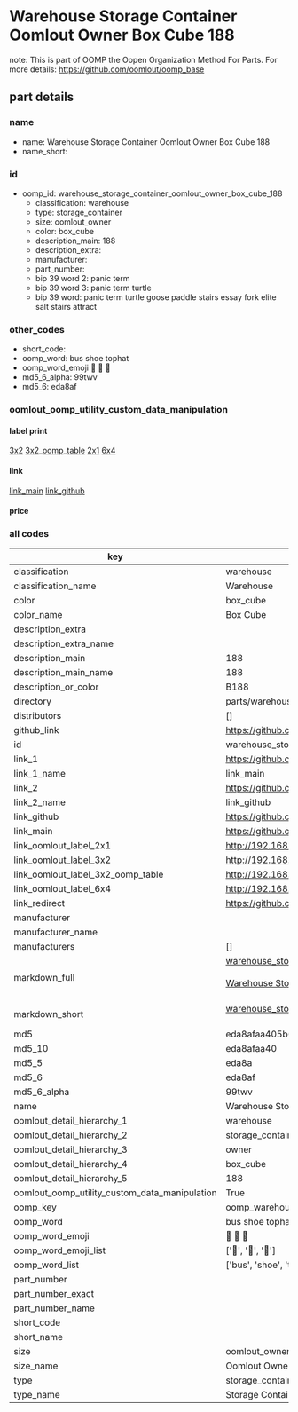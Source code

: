 # Warehouse Storage Container Oomlout Owner Box Cube 188  

note: This is part of OOMP the Oopen Organization Method For Parts. For more details: https://github.com/oomlout/oomp_base

##  part details
  







### name
* name: Warehouse Storage Container Oomlout Owner Box Cube 188
* name_short: 
### id
* oomp_id: warehouse_storage_container_oomlout_owner_box_cube_188
  * classification: warehouse
  * type: storage_container
  * size: oomlout_owner
  * color: box_cube
  * description_main: 188
  * description_extra: 
  * manufacturer: 
  * part_number: 
  * bip 39 word 2: panic term
  * bip 39 word 3: panic term turtle
  * bip 39 word: panic term turtle goose paddle stairs essay fork elite salt stairs attract

### other_codes
* short_code: 
* oomp_word: bus shoe tophat
* oomp_word_emoji :bus: :shoe: :tophat:
* md5_6_alpha: 99twv
* md5_6: eda8af






### oomlout_oomp_utility_custom_data_manipulation
#### label print
[3x2](http://192.168.1.245:1112/?label=oomp%2099twv)
[3x2_oomp_table](http://192.168.1.108:1112/?label=oomp%2099twv)
[2x1](http://192.168.1.242:1112/?label=oomp%2099twv)
[6x4](http://192.168.1.55:1112/?label=oomp%2099twv)    

#### link

[link_main](https://github.com/oomlout/oomlout_oomp_version_1_messy/tree/main/parts/warehouse_storage_container_oomlout_owner_box_cube_188) [link_github](https://github.com/oomlout/oomlout_oomp_version_1_messy/tree/main/parts/warehouse_storage_container_oomlout_owner_box_cube_188)                             

#### price







### all codes 
| key | value |  
| --- | --- |  
| classification | warehouse |  
| classification_name | Warehouse |  
| color | box_cube |  
| color_name | Box Cube |  
| description_extra |  |  
| description_extra_name |  |  
| description_main | 188 |  
| description_main_name | 188 |  
| description_or_color | B188 |  
| directory | parts/warehouse_storage_container_oomlout_owner_box_cube_188 |  
| distributors | [] |  
| github_link | https://github.com/oomlout/oomlout_oomp_part_src/tree/main/parts/warehouse_storage_container_oomlout_owner_box_cube_188 |  
| id | warehouse_storage_container_oomlout_owner_box_cube_188 |  
| link_1 | https://github.com/oomlout/oomlout_oomp_version_1_messy/tree/main/parts/warehouse_storage_container_oomlout_owner_box_cube_188 |  
| link_1_name | link_main |  
| link_2 | https://github.com/oomlout/oomlout_oomp_version_1_messy/tree/main/parts/warehouse_storage_container_oomlout_owner_box_cube_188 |  
| link_2_name | link_github |  
| link_github | https://github.com/oomlout/oomlout_oomp_version_1_messy/tree/main/parts/warehouse_storage_container_oomlout_owner_box_cube_188 |  
| link_main | https://github.com/oomlout/oomlout_oomp_version_1_messy/tree/main/parts/warehouse_storage_container_oomlout_owner_box_cube_188 |  
| link_oomlout_label_2x1 | http://192.168.1.242:1112/?label=oomp%2099twv |  
| link_oomlout_label_3x2 | http://192.168.1.245:1112/?label=oomp%2099twv |  
| link_oomlout_label_3x2_oomp_table | http://192.168.1.108:1112/?label=oomp%2099twv |  
| link_oomlout_label_6x4 | http://192.168.1.55:1112/?label=oomp%2099twv |  
| link_redirect | https://github.com/oomlout/oomlout_oomp_version_1_messy/tree/main/parts/warehouse_storage_container_oomlout_owner_box_cube_188 |  
| manufacturer |  |  
| manufacturer_name |  |  
| manufacturers | [] |  
| markdown_full | [warehouse_storage_container_oomlout_owner_box_cube_188](none)<br>[](none)<br>[Warehouse Storage Container Oomlout Owner Box Cube 188](none)<br><br> |  
| markdown_short | [warehouse_storage_container_oomlout_owner_box_cube_188](none)<br><br> |  
| md5 | eda8afaa405b69a7514f6649d5f7dcfd |  
| md5_10 | eda8afaa40 |  
| md5_5 | eda8a |  
| md5_6 | eda8af |  
| md5_6_alpha | 99twv |  
| name | Warehouse Storage Container Oomlout Owner Box Cube 188 |  
| oomlout_detail_hierarchy_1 | warehouse |  
| oomlout_detail_hierarchy_2 | storage_container |  
| oomlout_detail_hierarchy_3 | owner |  
| oomlout_detail_hierarchy_4 | box_cube |  
| oomlout_detail_hierarchy_5 | 188 |  
| oomlout_oomp_utility_custom_data_manipulation | True |  
| oomp_key | oomp_warehouse_storage_container_oomlout_owner_box_cube_188 |  
| oomp_word | bus shoe tophat |  
| oomp_word_emoji | :bus: :shoe: :tophat: |  
| oomp_word_emoji_list | [':bus:', ':shoe:', ':tophat:'] |  
| oomp_word_list | ['bus', 'shoe', 'tophat'] |  
| part_number |  |  
| part_number_exact |  |  
| part_number_name |  |  
| short_code |  |  
| short_name |  |  
| size | oomlout_owner |  
| size_name | Oomlout Owner |  
| type | storage_container |  
| type_name | Storage Container |  

